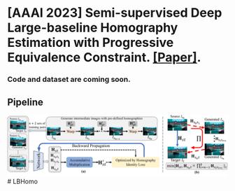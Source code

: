 # [AAAI 2023] Semi-supervised Deep Large-baseline Homography Estimation with Progressive Equivalence Constraint. [[Paper]](https://arxiv.org/abs/2212.02763).

### Code and dataset are coming soon.
## Pipeline
![avatar](Figs/pipeline.jpg)#   L B H o m o 
 
 